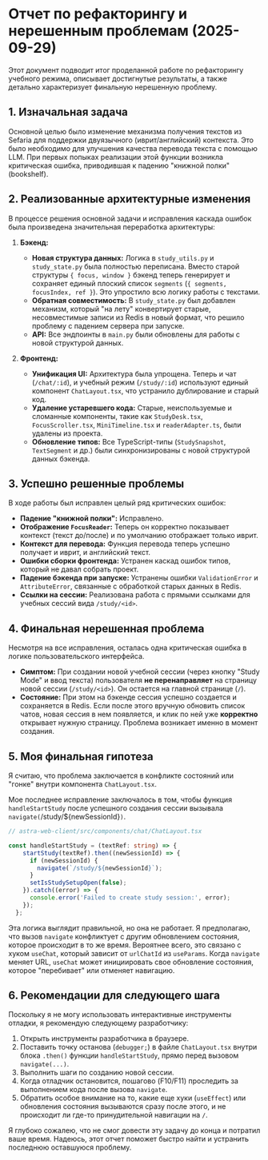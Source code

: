 # Отчет по рефакторингу и нерешенным проблемам (2025-09-29)

Этот документ подводит итог проделанной работе по рефакторингу учебного режима, описывает достигнутые результаты, а также детально характеризует финальную нерешенную проблему.

## 1. Изначальная задача

Основной целью было изменение механизма получения текстов из Sefaria для поддержки двуязычного (иврит/английский) контекста. Это было необходимо для улучшения качества перевода текста с помощью LLM. При первых попыках реализации этой функции возникла критическая ошибка, приводившая к падению "книжной полки" (bookshelf).

## 2. Реализованные архитектурные изменения

В процессе решения основной задачи и исправления каскада ошибок была произведена значительная переработка архитектуры:

1.  **Бэкенд:**
    *   **Новая структура данных:** Логика в `study_utils.py` и `study_state.py` была полностью переписана. Вместо старой структуры `{ focus, window }` бэкенд теперь генерирует и сохраняет единый плоский список `segments` (`{ segments, focusIndex, ref }`). Это упростило всю логику работы с текстами.
    *   **Обратная совместимость:** В `study_state.py` был добавлен механизм, который "на лету" конвертирует старые, несовместимые записи из Redis в новый формат, что решило проблему с падением сервера при запуске.
    *   **API:** Все эндпоинты в `main.py` были обновлены для работы с новой структурой данных.

2.  **Фронтенд:**
    *   **Унификация UI:** Архитектура была упрощена. Теперь и чат (`/chat/:id`), и учебный режим (`/study/:id`) используют единый компонент `ChatLayout.tsx`, что устранило дублирование и старый код.
    *   **Удаление устаревшего кода:** Старые, неиспользуемые и сломанные компоненты, такие как `StudyDesk.tsx`, `FocusScroller.tsx`, `MiniTimeline.tsx` и `readerAdapter.ts`, были удалены из проекта.
    *   **Обновление типов:** Все TypeScript-типы (`StudySnapshot`, `TextSegment` и др.) были синхронизированы с новой структурой данных бэкенда.

## 3. Успешно решенные проблемы

В ходе работы был исправлен целый ряд критических ошибок:

*   **Падение "книжной полки":** Исправлено.
*   **Отображение `FocusReader`:** Теперь он корректно показывает контекст (текст до/после) и по умолчанию отображает только иврит.
*   **Контекст для перевода:** Функция перевода теперь успешно получает и иврит, и английский текст.
*   **Ошибки сборки фронтенда:** Устранен каскад ошибок типов, который не давал собрать проект.
*   **Падение бэкенда при запуске:** Устранены ошибки `ValidationError` и `AttributeError`, связанные с обработкой старых данных в Redis.
*   **Ссылки на сессии:** Реализована работа с прямыми ссылками для учебных сессий вида `/study/<id>`.

## 4. Финальная нерешенная проблема

Несмотря на все исправления, осталась одна критическая ошибка в логике пользовательского интерфейса.

*   **Симптом:** При создании новой учебной сессии (через кнопку "Study Mode" и ввод текста) пользователя **не перенаправляет** на страницу новой сессии (`/study/<id>`). Он остается на главной странице (`/`).
*   **Состояние:** При этом на бэкенде сессия успешно создается и сохраняется в Redis. Если после этого вручную обновить список чатов, новая сессия в нем появляется, и клик по ней уже **корректно** открывает нужную страницу. Проблема возникает именно в момент создания.

## 5. Моя финальная гипотеза

Я считаю, что проблема заключается в конфликте состояний или "гонке" внутри компонента `ChatLayout.tsx`.

Мое последнее исправление заключалось в том, чтобы функция `handleStartStudy` после успешного создания сессии вызывала `navigate(`/study/${newSessionId}`)`.

```typescript
// astra-web-client/src/components/chat/ChatLayout.tsx

const handleStartStudy = (textRef: string) => {
    startStudy(textRef).then((newSessionId) => {
      if (newSessionId) {
        navigate(`/study/${newSessionId}`);
      }
      setIsStudySetupOpen(false);
    }).catch((error) => {
      console.error('Failed to create study session:', error);
    });
  };
```

Эта логика выглядит правильной, но она не работает. Я предполагаю, что вызов `navigate` конфликтует с другим обновлением состояния, которое происходит в то же время. Вероятнее всего, это связано с хуком `useChat`, который зависит от `urlChatId` из `useParams`. Когда `navigate` меняет URL, `useChat` может инициировать свое обновление состояния, которое "перебивает" или отменяет навигацию.

## 6. Рекомендации для следующего шага

Поскольку я не могу использовать интерактивные инструменты отладки, я рекомендую следующему разработчику:

1.  Открыть инструменты разработчика в браузере.
2.  Поставить точку останова (`debugger;`) в файле `ChatLayout.tsx` внутри блока `.then()` функции `handleStartStudy`, прямо перед вызовом `navigate(...)`.
3.  Выполнить шаги по созданию новой сессии.
4.  Когда отладчик остановится, пошагово (F10/F11) проследить за выполнением кода после вызова `navigate`.
5.  Обратить особое внимание на то, какие еще хуки (`useEffect`) или обновления состояния вызываются сразу после этого, и не происходит ли где-то принудительной навигации на `/`.

Я глубоко сожалею, что не смог довести эту задачу до конца и потратил ваше время. Надеюсь, этот отчет поможет быстро найти и устранить последнюю оставшуюся проблему.
